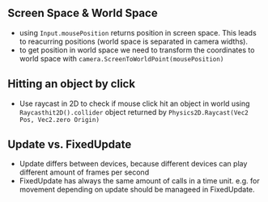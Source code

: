 ## Screen Space & World Space
- using `Input.mousePosition` returns position in screen space. This leads to reacurring positions (world space is separated in camera widths).
- to get position in world space we need to transform the coordinates to world space with `camera.ScreenToWorldPoint(mousePosition)`

## Hitting an object by click
- Use raycast in 2D to check if mouse click hit an object in world using `Raycasthit2D().collider` object returned by `Physics2D.Raycast(Vec2 Pos, Vec2.zero Origin)`

## Update vs. FixedUpdate
- Update differs between devices, because different devices can play different amount of frames per second
- FixedUpdate has always the same amount of calls in a time unit. e.g. for movement depending on update should be manageed in FixedUpdate.

